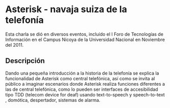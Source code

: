 # Asterisk - navaja suiza de la telefonía

Esta charla se dió en diversos eventos, incluído el I Foro de Tecnologías de Información en el Campus Nicoya de la Universidad Nacional en Noviembre del 2011.

## Descripción

Dando una pequeña introducción a la historia de la telefonía se explica la funcionalidad de Asterisk como central telefónica, así como se invita al público a imaginar escenarios donde Asterisk realiza funciones diferentes a las de central telefónica, como lo pueden ser interfaces de accesibilidad tipo TDD (telecom device for deaf) usando text-to-speech y speech-to-text , domótica, despertador, sistemas de alarma. 
